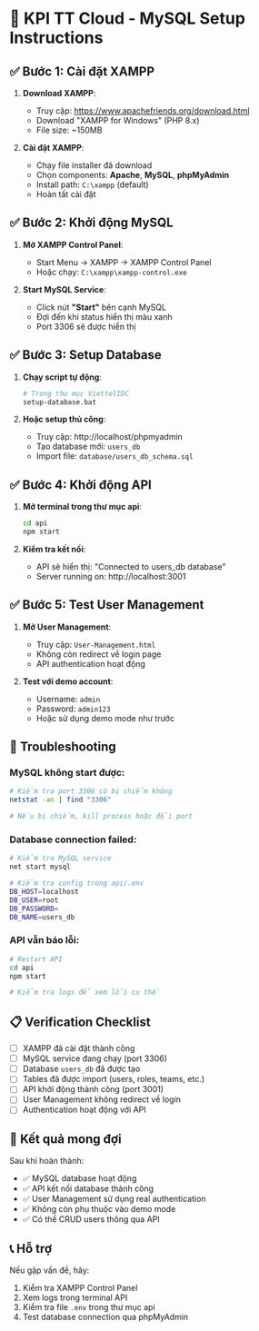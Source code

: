 # 🚀 KPI TT Cloud - MySQL Setup Instructions

## ✅ **Bước 1: Cài đặt XAMPP**

1. **Download XAMPP**:
   - Truy cập: https://www.apachefriends.org/download.html
   - Download "XAMPP for Windows" (PHP 8.x)
   - File size: ~150MB

2. **Cài đặt XAMPP**:
   - Chạy file installer đã download
   - Chọn components: **Apache**, **MySQL**, **phpMyAdmin**
   - Install path: `C:\xampp` (default)
   - Hoàn tất cài đặt

## ✅ **Bước 2: Khởi động MySQL**

1. **Mở XAMPP Control Panel**:
   - Start Menu → XAMPP → XAMPP Control Panel
   - Hoặc chạy: `C:\xampp\xampp-control.exe`

2. **Start MySQL Service**:
   - Click nút **"Start"** bên cạnh MySQL
   - Đợi đến khi status hiển thị màu xanh
   - Port 3306 sẽ được hiển thị

## ✅ **Bước 3: Setup Database**

1. **Chạy script tự động**:
   ```bash
   # Trong thư mục ViettelIDC
   setup-database.bat
   ```

2. **Hoặc setup thủ công**:
   - Truy cập: http://localhost/phpmyadmin
   - Tạo database mới: `users_db`
   - Import file: `database/users_db_schema.sql`

## ✅ **Bước 4: Khởi động API**

1. **Mở terminal trong thư mục api**:
   ```bash
   cd api
   npm start
   ```

2. **Kiểm tra kết nối**:
   - API sẽ hiển thị: "Connected to users_db database"
   - Server running on: http://localhost:3001

## ✅ **Bước 5: Test User Management**

1. **Mở User Management**:
   - Truy cập: `User-Management.html`
   - Không còn redirect về login page
   - API authentication hoạt động

2. **Test với demo account**:
   - Username: `admin`
   - Password: `admin123`
   - Hoặc sử dụng demo mode như trước

## 🔧 **Troubleshooting**

### MySQL không start được:
```bash
# Kiểm tra port 3306 có bị chiếm không
netstat -an | find "3306"

# Nếu bị chiếm, kill process hoặc đổi port
```

### Database connection failed:
```bash
# Kiểm tra MySQL service
net start mysql

# Kiểm tra config trong api/.env
DB_HOST=localhost
DB_USER=root
DB_PASSWORD=
DB_NAME=users_db
```

### API vẫn báo lỗi:
```bash
# Restart API
cd api
npm start

# Kiểm tra logs để xem lỗi cụ thể
```

## 📋 **Verification Checklist**

- [ ] XAMPP đã cài đặt thành công
- [ ] MySQL service đang chạy (port 3306)
- [ ] Database `users_db` đã được tạo
- [ ] Tables đã được import (users, roles, teams, etc.)
- [ ] API khởi động thành công (port 3001)
- [ ] User Management không redirect về login
- [ ] Authentication hoạt động với API

## 🎯 **Kết quả mong đợi**

Sau khi hoàn thành:
- ✅ MySQL database hoạt động
- ✅ API kết nối database thành công
- ✅ User Management sử dụng real authentication
- ✅ Không còn phụ thuộc vào demo mode
- ✅ Có thể CRUD users thông qua API

## 📞 **Hỗ trợ**

Nếu gặp vấn đề, hãy:
1. Kiểm tra XAMPP Control Panel
2. Xem logs trong terminal API
3. Kiểm tra file `.env` trong thư mục api
4. Test database connection qua phpMyAdmin
